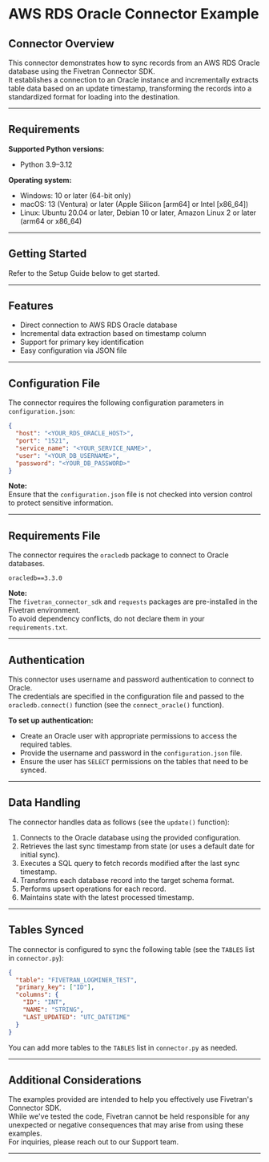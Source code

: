 # AWS RDS Oracle Connector Example

## Connector Overview

This connector demonstrates how to sync records from an AWS RDS Oracle database using the Fivetran Connector SDK.  
It establishes a connection to an Oracle instance and incrementally extracts table data based on an update timestamp, transforming the records into a standardized format for loading into the destination.

---

## Requirements

**Supported Python versions:**  
- Python 3.9–3.12

**Operating system:**  
- Windows: 10 or later (64-bit only)  
- macOS: 13 (Ventura) or later (Apple Silicon [arm64] or Intel [x86_64])  
- Linux: Ubuntu 20.04 or later, Debian 10 or later, Amazon Linux 2 or later (arm64 or x86_64)

---

## Getting Started

Refer to the Setup Guide below to get started.

---

## Features

- Direct connection to AWS RDS Oracle database
- Incremental data extraction based on timestamp column
- Support for primary key identification
- Easy configuration via JSON file

---

## Configuration File

The connector requires the following configuration parameters in `configuration.json`:

```json
{
  "host": "<YOUR_RDS_ORACLE_HOST>",
  "port": "1521",
  "service_name": "<YOUR_SERVICE_NAME>",
  "user": "<YOUR_DB_USERNAME>",
  "password": "<YOUR_DB_PASSWORD>"
}
```

**Note:**  
Ensure that the `configuration.json` file is not checked into version control to protect sensitive information.

---

## Requirements File

The connector requires the `oracledb` package to connect to Oracle databases.

```
oracledb==3.3.0
```

**Note:**  
The `fivetran_connector_sdk` and `requests` packages are pre-installed in the Fivetran environment.  
To avoid dependency conflicts, do not declare them in your `requirements.txt`.

---

## Authentication

This connector uses username and password authentication to connect to Oracle.  
The credentials are specified in the configuration file and passed to the `oracledb.connect()` function (see the `connect_oracle()` function).

**To set up authentication:**
- Create an Oracle user with appropriate permissions to access the required tables.
- Provide the username and password in the `configuration.json` file.
- Ensure the user has `SELECT` permissions on the tables that need to be synced.

---

## Data Handling

The connector handles data as follows (see the `update()` function):

1. Connects to the Oracle database using the provided configuration.
2. Retrieves the last sync timestamp from state (or uses a default date for initial sync).
3. Executes a SQL query to fetch records modified after the last sync timestamp.
4. Transforms each database record into the target schema format.
5. Performs upsert operations for each record.
6. Maintains state with the latest processed timestamp.

---

## Tables Synced

The connector is configured to sync the following table (see the `TABLES` list in `connector.py`):

```json
{
  "table": "FIVETRAN_LOGMINER_TEST",
  "primary_key": ["ID"],
  "columns": {
    "ID": "INT",
    "NAME": "STRING",
    "LAST_UPDATED": "UTC_DATETIME"
  }
}
```

You can add more tables to the `TABLES` list in `connector.py` as needed.

---

## Additional Considerations

The examples provided are intended to help you effectively use Fivetran's Connector SDK.  
While we've tested the code, Fivetran cannot be held responsible for any unexpected or negative consequences that may arise from using these examples.  
For inquiries, please reach out to our Support team.

---